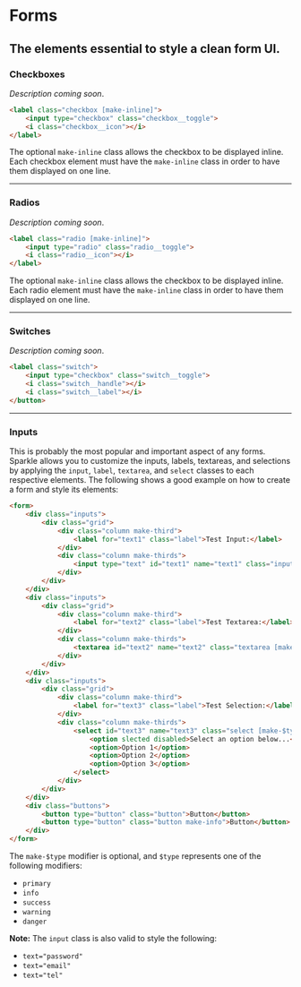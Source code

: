 # Forms
## The elements essential to style a clean form UI.

### __Checkboxes__
_Description coming soon_. 

```html
<label class="checkbox [make-inline]">
    <input type="checkbox" class="checkbox__toggle">
    <i class="checkbox__icon"></i>
</label>
```

The optional `make-inline` class allows the checkbox to be displayed inline. Each checkbox element
must have the `make-inline` class in order to have them displayed on one line.

---
### __Radios__
_Description coming soon_.

```html
<label class="radio [make-inline]">
    <input type="radio" class="radio__toggle">
    <i class="radio__icon"></i>
</label>
```

The optional `make-inline` class allows the checkbox to be displayed inline. Each radio element
must have the `make-inline` class in order to have them displayed on one line.

---
### __Switches__
_Description coming soon_.

```html
<label class="switch">
    <input type="checkbox" class="switch__toggle">
    <i class="switch__handle"></i>
    <i class="switch__label"></i>
</button>
```

---
### __Inputs__
This is probably the most popular and important aspect of any forms. Sparkle allows you to customize the inputs, labels, textareas, and selections by applying the `input`, `label`, `textarea`, and `select` classes to each respective elements. The following shows a good example on how to create a form
and style its elements:

```html
<form>
    <div class="inputs">
        <div class="grid">
            <div class="column make-third">
                <label for="text1" class="label">Test Input:</label>
            </div>
            <div class="column make-thirds">
                <input type="text" id="text1" name="text1" class="input [make-$type]" placeholder="Insert text here...">
            </div>
        </div>
    </div>
    <div class="inputs">
        <div class="grid">
            <div class="column make-third">
                <label for="text2" class="label">Test Textarea:</label>
            </div>
            <div class="column make-thirds">
                <textarea id="text2" name="text2" class="textarea [make-$type]" placeholder="Type message here..."></textarea>
            </div>
        </div>
    </div>
    <div class="inputs">
        <div class="grid">
            <div class="column make-third">
                <label for="text3" class="label">Test Selection:</label>
            </div>
            <div class="column make-thirds">
                <select id="text3" name="text3" class="select [make-$type]">
                    <option slected disabled>Select an option below...</option>
                    <option>Option 1</option>
                    <option>Option 2</option>
                    <option>Option 3</option>
                </select>
            </div>
        </div>
    </div>
    <div class="buttons">
        <button type="button" class="button">Button</button>
        <button type="button" class="button make-info">Button</button>
    </div>
</form>
```

The `make-$type` modifier is optional, and `$type` represents one of the following modifiers:
- `primary`
- `info`
- `success`
- `warning`
- `danger`

__Note:__ The `input` class is also valid to style the following:
- `text="password"`
- `text="email"`
- `text="tel"`

